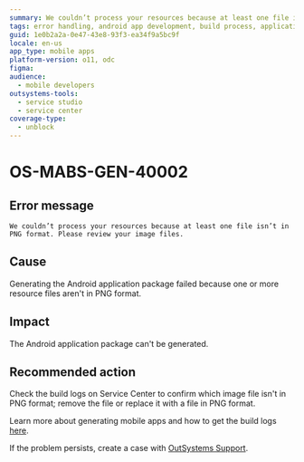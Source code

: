 ```yaml
---
summary: We couldn’t process your resources because at least one file isn’t in PNG format. Please review your image files.
tags: error handling, android app development, build process, application packaging, debugging
guid: 1e0b2a2a-0e47-43e8-93f3-ea34f9a5bc9f
locale: en-us
app_type: mobile apps
platform-version: o11, odc
figma:
audience:
  - mobile developers
outsystems-tools:
  - service studio
  - service center
coverage-type:
  - unblock
---
```


# OS-MABS-GEN-40002

## Error message

`We couldn’t process your resources because at least one file isn’t in PNG format. Please review your image files.`

## Cause

Generating the Android application package failed because one or more resource files aren't in PNG format.

## Impact

The Android application package can't be generated.

## Recommended action

Check the build logs on Service Center to confirm which image file isn't in PNG format; remove the file or replace it with a file in PNG format.

Learn more about generating mobile apps and how to get the build logs [here](https://success.outsystems.com/Documentation/11/Delivering_Mobile_Apps/Generate_and_Distribute_Your_Mobile_App#download-mobile-app-build-logs).

If the problem persists, create a case with [OutSystems Support](https://www.outsystems.com/support/portal/open-support-case?ErrorCode=OS-MABS-GEN-40002
).
